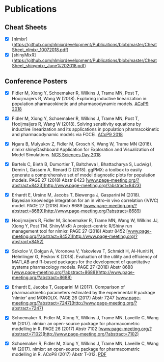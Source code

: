 # Publications

## Cheat Sheets

- [x] [nlmixr] (https://github.com/nlmixrdevelopment/Publications/blob/master/CheatSheet_nlmixr_10072018.pdf)
- [x] [shinyMixR] (https://github.com/nlmixrdevelopment/Publications/blob/master/CheatSheet_shinymixr_June%202018.pdf)

## Conference Posters

- [x] Fidler M, Xiong Y, Schoemaker R, Wilkins J, Trame MN, Post T, Hooijmaijers R, Wang W (2018). Exploring inductive linearization in population pharmacokinetic and pharmacodynamic models. [ACoP9 2018](https://github.com/nlmixrdevelopment/Publications/blob/master/acop9%20poster1-final.pdf)
- [x] Fidler M, Xiong Y, Schoemaker R, Wilkins J, Trame MN, Post T, Hooijmaijers R, Wang W (2018). Solving sensitivity equations by inductive linearization and its applications in population pharmacokinetic and pharmacodynamic models via FOCEi. [ACoP9 2018]()
- [x] Ngara B, Mulyukov Z, Fidler M, Grosch K, Wang W, Trame MN (2018). nlmixr shinyDashboard Application for Exploration and Visualization of Model Simulations. [NGS Sciences Day 2018](https://github.com/nlmixrdevelopment/Publications/blob/master/NGS2018_Scientific_Poster.pdf)
- [x] Bartels C, Bieth B, Dumortier T, Baltcheva I, Bhattacharya S, Ludwig I, Demin I, Gassem A, Renard D (2018). ggPMX: a toolbox to easily generate a comprehensive set of model diagnostic plots for population models. PAGE 27 (2018) Abstr 8423 [www.page-meeting.org/?abstract=8423](http://www.page-meeting.org/?abstract=8423)
- [x] Erhardt E, Ursino M, Jacobs T, Biewenga J, Gasparini M (2018). Bayesian knowledge integration for an in vitro–in vivo correlation (IVIVC) model. PAGE 27 (2018) Abstr 8689 [www.page-meeting.org/?abstract=8689](http://www.page-meeting.org/?abstract=8689)
- [x] Hooijmaijers R, Fidler M, Schoemaker R, Trame MN, Wang W, Wilkins JJ, Xiong Y, Post TM. ShinyMixR: A project-centric R/Shiny run management tool for nlmixr. PAGE 27 (2018) Abstr 8452 [www.page-meeting.org/?abstract=8452](http://www.page-meeting.org/?abstract=8452)
- [x] Sokolov V, Dolgun A, Voronova V, Yakovleva T, Schmidt H, Al-Huniti N, Helmlinger G, Peskov K (2018). Evaluation of the utility and efficiency of MATLAB and R-based packages for the development of quantitative systems pharmacology models. PAGE 27 (2018) Abstr 8688 [www.page-meeting.org/?abstract=8688](http://www.page-meeting.org/?abstract=8688)
- [x] Erhardt E, Jacobs T, Gasparini M (2017). Comparison of pharmacokinetic parameters estimated by the experimental R package 'nlmixr' and MONOLIX. PAGE 26 (2017) Abstr 7247 [www.page-meeting.org/?abstract=7247](http://www.page-meeting.org/?abstract=7247)
- [x] Schoemaker R, Fidler M, Xiong Y, Wilkins J, Trame MN, Laveille C, Wang W (2017). nlmixr: an open-source package for pharmacometric modelling in R. PAGE 26 (2017) Abstr 7102 [www.page-meeting.org/?abstract=7102](http://www.page-meeting.org/?abstract=7102)
- [x] Schoemaker R, Fidler M, Xiong Y, Wilkins J, Trame MN, Laveille C, Wang W (2017). nlmixr: an open-source package for pharmacometric modelling in R. ACoP8 (2017) Abstr T-012. [PDF](https://github.com/nlmixrdevelopment/Publications/blob/master/Schoemaker_Comparisons_ACoP8_2017.pdf)

